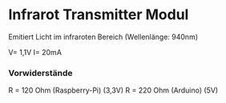 # Infrarot Transmitter Modul

Emitiert Licht im infraroten Bereich (Wellenlänge: 940nm)

V= 1,1V 
I= 20mA

### Vorwiderstände

R = 120 Ohm (Raspberry-Pi) (3,3V) 
R = 220 Ohm (Arduino) (5V)